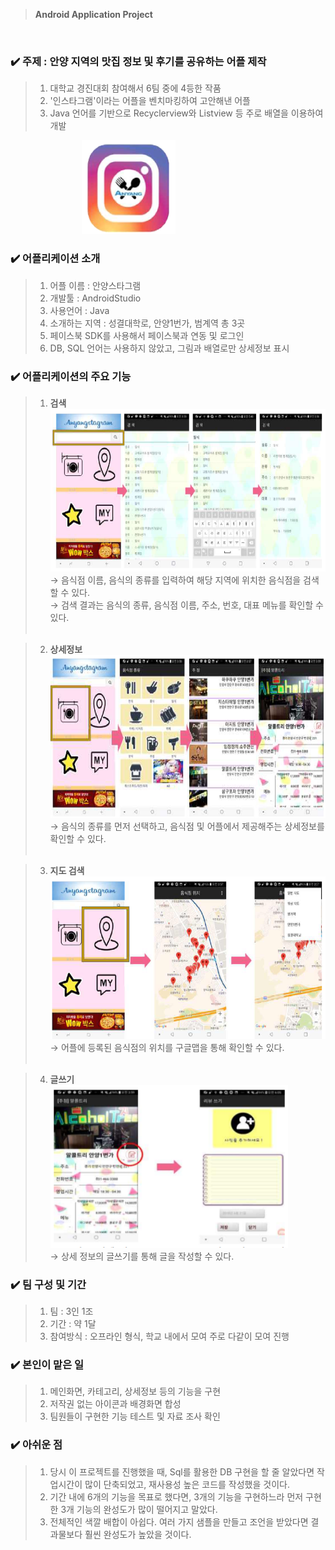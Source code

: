 > **Android Application Project**
</br>

### :heavy_check_mark: 주제 : 안양 지역의 맛집 정보 및 후기를 공유하는 어플 제작

> 1. 대학교 경진대회 참여해서 6팀 중에 4등한 작품 
> 2. '인스타그램'이라는 어플을 벤치마킹하여 고안해낸 어플
> 3. Java 언어를 기반으로 Recyclerview와 Listview 등 주로 배열을 이용하여 개발

&nbsp;&nbsp;&nbsp;&nbsp;&nbsp;&nbsp;&nbsp;&nbsp;&nbsp;&nbsp;&nbsp;&nbsp;&nbsp;&nbsp;&nbsp;&nbsp;&nbsp;&nbsp;&nbsp;&nbsp;&nbsp;&nbsp;&nbsp;&nbsp;&nbsp;&nbsp;&nbsp;&nbsp;&nbsp;<img src="./img/anyangstram.PNG" width="150" height="150">  

### :heavy_check_mark: 어플리케이션 소개
> 1. 어플 이름 : 안양스타그램
> 2. 개발툴 : AndroidStudio
> 3. 사용언어 : Java
> 4. 소개하는 지역 : 성결대학로, 안양1번가, 범계역 총 3곳
> 6. 페이스북 SDK를 사용해서 페이스북과 연동 및 로그인
> 7. DB, SQL 언어는 사용하지 않았고, 그림과 배열로만 상세정보 표시

### :heavy_check_mark: 어플리케이션의 주요 기능
> 1. __검색__  
     <img src="./img/search.PNG" width="600" height="260">  
     → 음식점 이름, 음식의 종류를 입력하여 해당 지역에 위치한 음식점을 검색할 수 있다.  
     → 검색 결과는 음식의 종류, 음식점 이름, 주소, 번호, 대표 메뉴를 확인할 수 있다.  
     </br>
     
> 2. __상세정보__  
     <img src="./img/detailinform.PNG" width="600" height="260">  
     → 음식의 종류를 먼저 선택하고, 음식점 및 어플에서 제공해주는 상세정보를 확인할 수 있다.  
     </br>
     
> 3. __지도 검색__  
     <img src="./img/markdown_map.PNG" width="600" height="260">  
     → 어플에 등록된 음식점의 위치를 구글맵을 통해 확인할 수 있다.  
     </br>
     
> 4. __글쓰기__  
     <img src="./img/reviewwrite.PNG" width="380" height="260">  
     → 상세 정보의 글쓰기를 통해 글을 작성할 수 있다.  

### :heavy_check_mark: 팀 구성 및 기간
> 1. 팀 : 3인 1조
> 2. 기간 : 약 1달
> 3. 참여방식 : 오프라인 형식, 학교 내에서 모여 주로 다같이 모여 진행

### :heavy_check_mark: 본인이 맡은 일
> 1. 메인화면, 카테고리, 상세정보 등의 기능을 구현
> 2. 저작권 없는 아이콘과 배경화면 합성
> 3. 팀원들이 구현한 기능 테스트 및 자료 조사 확인

### :heavy_check_mark: 아쉬운 점
> 1. 당시 이 프로젝트를 진행했을 때, Sql를 활용한 DB 구현을 할 줄 알았다면 작업시간이 많이 단축되었고, 재사용성 높은 코드를 작성했을 것이다.
> 2. 기간 내에 6개의 기능을 목표로 했다면, 3개의 기능을 구현하느라 먼저 구현한 3개 기능의 완성도가 많이 떨어지고 말았다.
> 3. 전체적인 색깔 배합이 아쉽다. 여러 가지 샘플을 만들고 조언을 받았다면 결과물보다 훨씬 완성도가 높았을 것이다.
